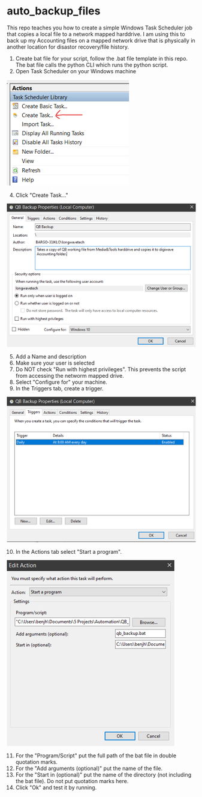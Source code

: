 # auto_backup_files
This repo teaches you how to create a simple Windows Task Scheduler job that copies a local file to a network mapped harddrive. I am using this to back up my Accounting files on a mapped network drive that is physically in another location for disastor recovery/file history.

1) Create bat file for your script, follow the .bat file template in this repo. The bat file calls the python CLI which runs the python script. 
3) Open Task Scheduler on your Windows machine

![](https://github.com/benjaminhuang13/auto_backup_files/blob/main/imgs/back_up_1.png)

4) Click "Create Task..."

![](https://github.com/benjaminhuang13/auto_backup_files/blob/main/imgs/back_up_2.png)

5) Add a Name and description
6) Make sure your user is selected
7) Do NOT check "Run with highest privileges". This prevents the script from accessing the networm mapped drive.
8) Select "Configure for" your machine.
9) In the Triggers tab, create a trigger.

![](https://github.com/benjaminhuang13/auto_backup_files/blob/main/imgs/back_up_3.png)

10) In the Actions tab select "Start a program".

![](https://github.com/benjaminhuang13/auto_backup_files/blob/main/imgs/back_up_4.png)

11) For the "Program/Script" put the full path of the bat file in double quotation marks.
12) For the "Add arguments (optional)" put the name of the file.
13) For the "Start in (optional)" put the name of the directory (not including the bat file). Do not put quotation marks here.
14) Click "Ok" and test it by running.
